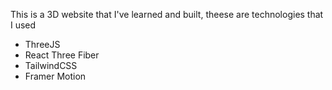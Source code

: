 This is a 3D website that I've learned and built, theese are technologies that I used
- ThreeJS
- React Three Fiber
- TailwindCSS
- Framer Motion
